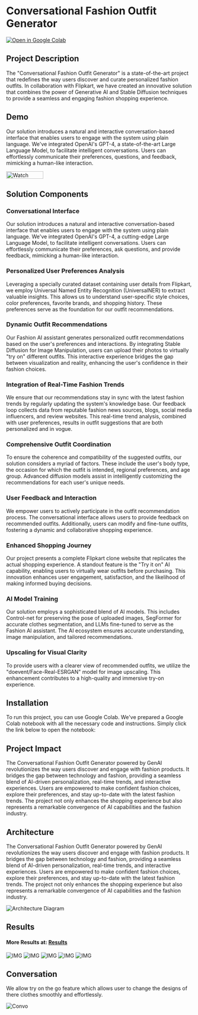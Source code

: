# Conversational Fashion Outfit Generator

[![Open in Google Colab](https://colab.research.google.com/assets/colab-badge.svg)](https://github.com/prathameshparit/Virtual-X/blob/main/Conversational_Fashion_Outfit_Generator.ipynb)


## Project Description


The "Conversational Fashion Outfit Generator" is a state-of-the-art project that redefines the way users discover and curate personalized fashion outfits. In collaboration with Flipkart, we have created an innovative solution that combines the power of Generative AI and Stable Diffusion techniques to provide a seamless and engaging fashion shopping experience.




## Demo

Our solution introduces a natural and interactive conversation-based interface that enables users to engage with the system using plain language. We've integrated OpenAI's GPT-4, a state-of-the-art Large Language Model, to facilitate intelligent conversations. Users can effortlessly communicate their preferences, questions, and feedback, mimicking a human-like interaction.


<a href="https://www.youtube.com/watch?v=t-Ut5hqrmfs">
  <img src="https://upload.wikimedia.org/wikipedia/commons/thumb/b/b8/YouTube_Logo_2017.svg/1024px-YouTube_Logo_2017.svg.png" alt="Watch demo video" width="100" height="20">
</a>



## Solution Components

### Conversational Interface

Our solution introduces a natural and interactive conversation-based interface that enables users to engage with the system using plain language. We've integrated OpenAI's GPT-4, a cutting-edge Large Language Model, to facilitate intelligent conversations. Users can effortlessly communicate their preferences, ask questions, and provide feedback, mimicking a human-like interaction.

### Personalized User Preferences Analysis

Leveraging a specially curated dataset containing user details from Flipkart, we employ Universal Named Entity Recognition (UniversalNER) to extract valuable insights. This allows us to understand user-specific style choices, color preferences, favorite brands, and shopping history. These preferences serve as the foundation for our outfit recommendations.

### Dynamic Outfit Recommendations

Our Fashion AI assistant generates personalized outfit recommendations based on the user's preferences and interactions. By integrating Stable Diffusion for Image Manipulation, users can upload their photos to virtually "try on" different outfits. This interactive experience bridges the gap between visualization and reality, enhancing the user's confidence in their fashion choices.

### Integration of Real-Time Fashion Trends

We ensure that our recommendations stay in sync with the latest fashion trends by regularly updating the system's knowledge base. Our feedback loop collects data from reputable fashion news sources, blogs, social media influencers, and review websites. This real-time trend analysis, combined with user preferences, results in outfit suggestions that are both personalized and in vogue.

### Comprehensive Outfit Coordination

To ensure the coherence and compatibility of the suggested outfits, our solution considers a myriad of factors. These include the user's body type, the occasion for which the outfit is intended, regional preferences, and age group. Advanced diffusion models assist in intelligently customizing the recommendations for each user's unique needs.

### User Feedback and Interaction

We empower users to actively participate in the outfit recommendation process. The conversational interface allows users to provide feedback on recommended outfits. Additionally, users can modify and fine-tune outfits, fostering a dynamic and collaborative shopping experience.

### Enhanced Shopping Journey

Our project presents a complete Flipkart clone website that replicates the actual shopping experience. A standout feature is the "Try it on" AI capability, enabling users to virtually wear outfits before purchasing. This innovation enhances user engagement, satisfaction, and the likelihood of making informed buying decisions.

### AI Model Training

Our solution employs a sophisticated blend of AI models. This includes Control-net for preserving the pose of uploaded images, SegFormer for accurate clothes segmentation, and LLMs fine-tuned to serve as the Fashion AI assistant. The AI ecosystem ensures accurate understanding, image manipulation, and tailored recommendations.

### Upscaling for Visual Clarity

To provide users with a clearer view of recommended outfits, we utilize the "doevent/Face-Real-ESRGAN" model for image upscaling. This enhancement contributes to a high-quality and immersive try-on experience.

## Installation

To run this project, you can use Google Colab. We've prepared a Google Colab notebook with all the necessary code and instructions. Simply click the link below to open the notebook:



## Project Impact

The Conversational Fashion Outfit Generator powered by GenAI revolutionizes the way users discover and engage with fashion products. It bridges the gap between technology and fashion, providing a seamless blend of AI-driven personalization, real-time trends, and interactive experiences. Users are empowered to make confident fashion choices, explore their preferences, and stay up-to-date with the latest fashion trends. The project not only enhances the shopping experience but also represents a remarkable convergence of AI capabilities and the fashion industry.


## Architecture

The Conversational Fashion Outfit Generator powered by GenAI revolutionizes the way users discover and engage with fashion products. It bridges the gap between technology and fashion, providing a seamless blend of AI-driven personalization, real-time trends, and interactive experiences. Users are empowered to make confident fashion choices, explore their preferences, and stay up-to-date with the latest fashion trends. The project not only enhances the shopping experience but also represents a remarkable convergence of AI capabilities and the fashion industry.

![Architecture Diagram](https://raw.githubusercontent.com/Hrushi11/Virtual-X/main/assets/architecture_final.drawio.png)

## Results

#### More Results at: [Results](https://github.com/Hrushi11/Virtual-X/tree/main/Results)

![IMG](https://github.com/Hrushi11/Virtual-X/blob/main/assets/3_dr.png?raw=true)
![IMG](https://github.com/Hrushi11/Virtual-X/blob/main/assets/rock.png?raw=true)
![IMG](https://github.com/Hrushi11/Virtual-X/blob/main/assets/saree.png?raw=true)
![IMG](https://github.com/Hrushi11/Virtual-X/blob/main/assets/3.png?raw=true)
![IMG](https://github.com/Hrushi11/Virtual-X/blob/main/assets/22.png?raw=true)


## Conversation

We allow try on the go feature which allows user to change the designs of there clothes smoothly and effortlessly.

![Convo](https://github.com/Hrushi11/Virtual-X/blob/main/assets/ChatTalk.png?raw=true)














